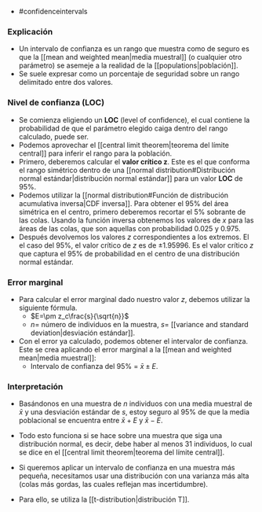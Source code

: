 - #confidenceintervals

### Explicación
- Un intervalo de confianza es un rango que muestra como de seguro es que la [[mean and weighted mean|media muestral]] (o cualquier otro parámetro) se asemeje a la realidad de la [[populations|población]].
- Se suele expresar como un porcentaje de seguridad sobre un rango delimitado entre dos valores.

### Nivel de confianza (LOC)
- Se comienza eligiendo un **LOC** (level of confidence), el cual contiene la probabilidad de que el parámetro elegido caiga dentro del rango calculado, puede ser.
- Podemos aprovechar el [[central limit theorem|teorema del límite central]] para inferir el rango para la población.
- Primero, deberemos calcular el **valor crítico z**. Este es el que conforma el rango simétrico dentro de una [[normal distribution#Distribución normal estándar|distribución normal estándar]] para un valor **LOC** de $95\%$.
- Podemos utilizar la [[normal distribution#Función de distribución acumulativa inversa|CDF inversa]]. Para obtener el $95\%$ del área simétrica en el centro, primero deberemos recortar el $5\%$ sobrante de las colas. Usando la función inversa obtenemos los valores de $x$ para las áreas de las colas, que son aquellas con probabilidad $0.025$ y $0.975$.
- Después devolvemos los valores $z$ correspondientes a los extremos. El el caso del $95\%$, el valor crítico de $z$ es de $\pm 1.95996$. Es el valor crítico $z$ que captura el $95\%$ de probabilidad en el centro de una distribución normal estándar.

### Error marginal
- Para calcular el error marginal dado nuestro valor $z$, debemos utilizar la siguiente fórmula.
	- $E=\pm z_c\frac{s}{\sqrt{n}}$
	- $n=$ número de individuos en la muestra, $s=$ [[variance and standard deviation|desviación estándar]].
- Con el error ya calculado, podemos obtener el intervalor de confianza. Este se crea aplicando el error marginal a la [[mean and weighted mean|media muestral]]:
	- Intervalo de confianza del $95\%$ = $\bar{x}\pm E$.

### Interpretación
- Basándonos en una muestra de $n$ individuos con una media muestral de $\bar{x}$ y una desviación estándar de $s$, estoy seguro al $95\%$ de que la media poblacional se encuentra entre $\bar{x}+E$ y $\bar{x}-E$.

- Todo esto funciona si se hace sobre una muestra que siga una distribución normal, es decir, debe haber al menos $31$ individuos, lo cual se dice en el [[central limit theorem|teorema del límite central]].
- Si queremos aplicar un intervalo de confianza en una muestra más pequeña, necesitamos usar una distribución con una varianza más alta (colas más gordas, las cuales reflejan mas incertidumbre). 
- Para ello, se utiliza la [[t-distribution|distribución T]].